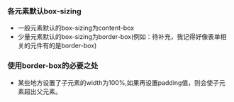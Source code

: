 ### 各元素默认box-sizing
- 一般元素默认的box-sizing为content-box
- 少量元素默认的box-sizing为border-box(例如：待补充，我记得好像表单相关的元件有的是border-box)

### 使用border-box的必要之处
- 某些地方设置了子元素的width为100%,如果再设置padding值，则会使子元素超出父元素。